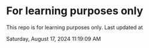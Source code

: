 # For learning purposes only
This repo is for learning purposes only.
Last updated at

Saturday, August 17, 2024 11:19:09 AM

